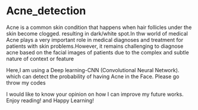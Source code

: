 # Acne_detection

Acne is a common skin condition that happens when hair follicles under the skin become clogged. resulting in dark/white spot.In thw world of medical 
Acne plays a very important role in medical diagnoses and treatment for patients with skin problems.However, it remains challenging to diagnose acne based on the facial images of patients due to the complex and subtle nature of context or feature

Here,I am using a Deep learning-CNN (Convolutional Neural Network). which can detect the probability of having Acne in the Face. Please go throw my codes 

I would like to know your opinion on how I can improve my future works. Enjoy reading! and Happy Learning!
